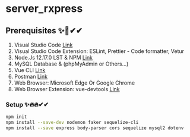 # server_rxpress

## Prerequisites ✨👏✔✔
1. Visual Studio Code [Link](https://code.visualstudio.com/)
2. Visual Studio Code Extension: ESLint, Prettier - Code formatter, Vetur
3. Node.Js 12.17.0 LST & NPM [Link](https://nodejs.org/en/)
4. MySQL Database & (phpMyAdmin or Others...)
5. Vue CLI [Link](https://cli.vuejs.org/)
6. Postman [Link](https://www.postman.com/)
7. Web Browser: Microsoft Edge Or Google Chrome
8. Web Browser Extension: vue-devtools [Link](https://github.com/vuejs/vue-devtools)

### Setup ✨🔥🔥✔✔

```bash
npm init
npm install --save-dev nodemon faker sequelize-cli
npm install --save express body-parser cors sequelize mysql2 dotenv
```